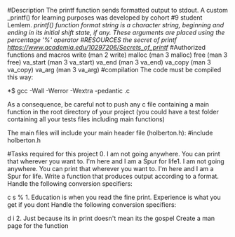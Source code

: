 #Description
The printf function sends formatted output to stdout. A custom _printf() for learning purposes was developed by cohort #9 student Lemlem. _printf() function format string is a character string, beginning and ending in its initial shift state, if any. These arguments are placed using the percentage '%' operator
#RESOURCES
	the secret of printf https://www.academia.edu/10297206/Secrets_of_printf_
#Authorized functions and macros
	write (man 2 write)
	malloc (man 3 malloc)
	free (man 3 free)
	va_start (man 3 va_start)
	va_end (man 3 va_end)
	va_copy (man 3 va_copy)
	va_arg (man 3 va_arg)
#compilation
	The code must be compiled this way:

*$ gcc -Wall -Werror -Wextra -pedantic .c

As a consequence, be careful not to push any c file containing a main function in the root directory of your project (you could have a test folder containing all your tests files including main functions)

The main files will include your main header file (holberton.h): #include holberton.h


#Tasks required for this project
	0. I am not going anywhere. You can print that wherever you want to. I'm here and I am a Spur for life1. I am not going anywhere. You can print that wherever you want to. I'm here and I am a Spur for life.
Write a function that produces output according to a format. Handle the following conversion specifiers:

c
s
%
	1. Education is when you read the fine print. Experience is what you get if you dont
Handle the following conversion specifiers:

d
i
	2. Just because its in print doesn't mean its the gospel
Create a man page for the function
